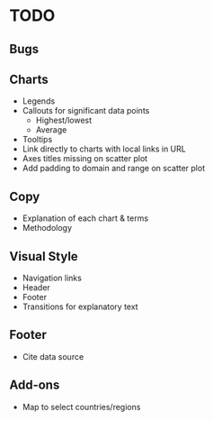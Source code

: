# TODO

## Bugs

## Charts
- Legends
- Callouts for significant data points
	- Highest/lowest
	- Average
- Tooltips
- Link directly to charts with local links in URL
- Axes titles missing on scatter plot
- Add padding to domain and range on scatter plot

## Copy
- Explanation of each chart & terms
- Methodology

## Visual Style
- Navigation links
- Header
- Footer
- Transitions for explanatory text

## Footer
- Cite data source

## Add-ons
- Map to select countries/regions